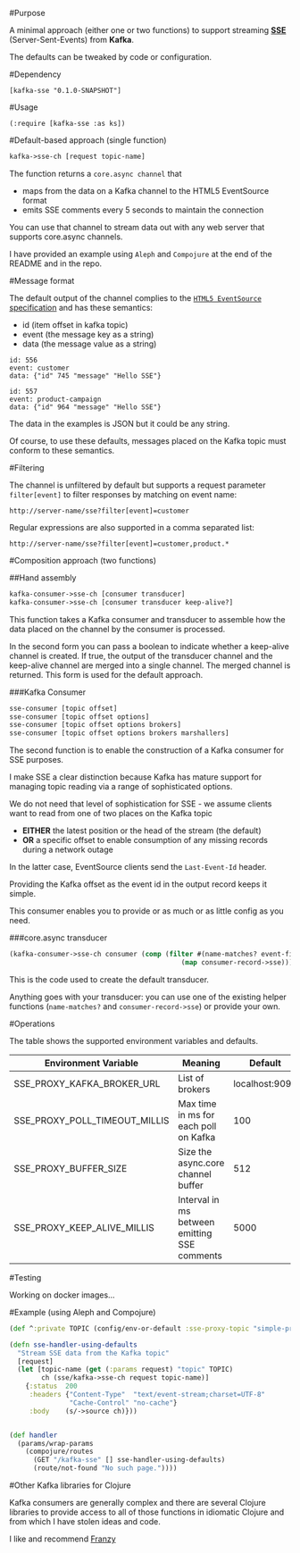 #Purpose

A minimal approach (either one or two functions) to support streaming [**SSE**](https://www.w3.org/TR/eventsource/) (Server-Sent-Events) from **Kafka**.

The defaults can be tweaked by code or configuration.

#Dependency

```
[kafka-sse "0.1.0-SNAPSHOT"]
```

#Usage

```
(:require [kafka-sse :as ks])
```

#Default-based approach (single function)

```clojure
kafka->sse-ch [request topic-name]
```

The function returns a `core.async channel` that 
- maps from the data on a Kafka channel to the HTML5 EventSource format
- emits SSE comments every 5 seconds to maintain the connection

You can use that channel to stream data out with any web server that supports core.async channels.

I have provided an example using `Aleph` and `Compojure` at the end of the README and in the repo.

#Message format

The default output of the channel complies to the [`HTML5 EventSource` specification](https://html.spec.whatwg.org/multipage/comms.html#the-eventsource-interface) and has these semantics:

- id (item offset in kafka topic)
- event (the message key as a string)
- data (the message value as a string)

```
id: 556
event: customer
data: {"id" 745 "message" "Hello SSE"}

id: 557
event: product-campaign
data: {"id" 964 "message" "Hello SSE"}
```

The data in the examples is JSON but it could be any string.

Of course, to use these defaults, messages placed on the Kafka topic must conform to these semantics.

#Filtering

The channel is unfiltered by default but supports a request parameter `filter[event]` to filter responses by matching on event name:

```
http://server-name/sse?filter[event]=customer
```

Regular expressions are also supported in a comma separated list:

```
http://server-name/sse?filter[event]=customer,product.*
```


#Composition approach (two functions)

##Hand assembly

```clojure
kafka-consumer->sse-ch [consumer transducer]
kafka-consumer->sse-ch [consumer transducer keep-alive?]
```

This function takes a Kafka consumer and transducer to assemble how the data placed on the channel by the consumer is processed.

In the second form you can pass a boolean to indicate whether a keep-alive channel is created. If true, the output of the transducer channel and the keep-alive channel are merged into a single channel. The merged channel is returned. This form is used for the default approach.

###Kafka Consumer

```clojure
sse-consumer [topic offset]
sse-consumer [topic offset options]
sse-consumer [topic offset options brokers]
sse-consumer [topic offset options brokers marshallers]
```

The second function is to enable the construction of a Kafka consumer for SSE purposes.

I make SSE a clear distinction because Kafka has mature support for managing topic reading via a range of sophisticated options.

We do not need that level of sophistication for SSE - we assume clients want to read from one of two places on the Kafka topic
- **EITHER** the latest position or the head of the stream (the default)
- **OR** a specific offset to enable consumption of any missing records during a network outage

In the latter case, EventSource clients send the `Last-Event-Id` header.

Providing the Kafka offset as the event id in the output record keeps it simple.

This consumer enables you to provide or as much or as little config as you need.

###core.async transducer

```clojure
(kafka-consumer->sse-ch consumer (comp (filter #(name-matches? event-filter (.key %)))
                                           (map consumer-record->sse)))
```

This is the code used to create the default transducer. 

Anything goes with your transducer: you can use one of the existing helper functions (`name-matches?` and `consumer-record->sse`) or provide your own.

#Operations

The table shows the supported environment variables and defaults.

| Environment Variable | Meaning | Default |
| ---------------------| ------- | --------|
| SSE_PROXY_KAFKA_BROKER_URL  | List of brokers | localhost:9092 |
| SSE_PROXY_POLL_TIMEOUT_MILLIS  | Max time in ms for each poll on Kafka | 100 |
| SSE_PROXY_BUFFER_SIZE          | Size the async.core channel buffer | 512 |
| SSE_PROXY_KEEP_ALIVE_MILLIS    | Interval in ms between emitting SSE comments | 5000 |

#Testing

Working on docker images...

#Example (using Aleph and Compojure)

```clojure
(def ^:private TOPIC (config/env-or-default :sse-proxy-topic "simple-proxy-topic"))

(defn sse-handler-using-defaults
  "Stream SSE data from the Kafka topic"
  [request]
  (let [topic-name (get (:params request) "topic" TOPIC)
        ch (sse/kafka->sse-ch request topic-name)]
    {:status  200
     :headers {"Content-Type"  "text/event-stream;charset=UTF-8"
               "Cache-Control" "no-cache"}
     :body    (s/->source ch)}))


(def handler
  (params/wrap-params
    (compojure/routes
      (GET "/kafka-sse" [] sse-handler-using-defaults)
      (route/not-found "No such page."))))
```

#Other Kafka libraries for Clojure

Kafka consumers are generally complex and there are several Clojure libraries to provide access to all of those functions in idiomatic Clojure and from which I have stolen ideas and code.
 
I like and recommend [Franzy](https://github.com/ymilky/franzy)
